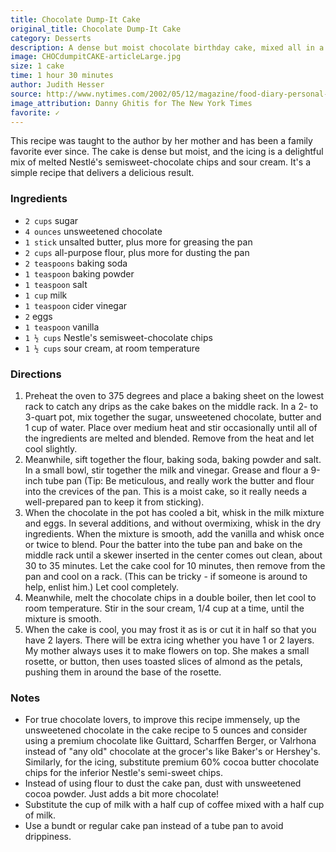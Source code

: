 ```yaml
---
title: Chocolate Dump-It Cake
original_title: Chocolate Dump-It Cake
category: Desserts
description: A dense but moist chocolate birthday cake, mixed all in a pot over medium heat, then dumped into a cake pan to bake. The icing is a swirl of melted Nestlé's semisweet-chocolate chips and sour cream.
image: CHOCdumpitCAKE-articleLarge.jpg
size: 1 cake
time: 1 hour 30 minutes
author: Judith Hesser
source: http://www.nytimes.com/2002/05/12/magazine/food-diary-personal-best.html
image_attribution: Danny Ghitis for The New York Times
favorite: ✓
---
```


This recipe was taught to the author by her mother and has been a family favorite ever since. The cake is dense but moist, and the icing is a delightful mix of melted Nestlé's semisweet-chocolate chips and sour cream. It's a simple recipe that delivers a delicious result.

### Ingredients

* `2 cups` sugar
* `4 ounces` unsweetened chocolate
* `1 stick` unsalted butter, plus more for greasing the pan
* `2 cups` all-purpose flour, plus more for dusting the pan
* `2 teaspoons` baking soda
* `1 teaspoon` baking powder
* `1 teaspoon` salt
* `1 cup` milk
* `1 teaspoon` cider vinegar
* `2` eggs
* `1 teaspoon` vanilla
* `1 ½ cups` Nestle's semisweet-chocolate chips
* `1 ½ cups` sour cream, at room temperature

### Directions

1. Preheat the oven to 375 degrees and place a baking sheet on the lowest rack to catch any drips as the cake bakes on the middle rack. In a 2- to 3-quart pot, mix together the sugar, unsweetened chocolate, butter and 1 cup of water. Place over medium heat and stir occasionally until all of the ingredients are melted and blended. Remove from the heat and let cool slightly.
2. Meanwhile, sift together the flour, baking soda, baking powder and salt. In a small bowl, stir together the milk and vinegar. Grease and flour a 9-inch tube pan (Tip: Be meticulous, and really work the butter and flour into the crevices of the pan. This is a moist cake, so it really needs a well-prepared pan to keep it from sticking).
3. When the chocolate in the pot has cooled a bit, whisk in the milk mixture and eggs. In several additions, and without overmixing, whisk in the dry ingredients. When the mixture is smooth, add the vanilla and whisk once or twice to blend. Pour the batter into the tube pan and bake on the middle rack until a skewer inserted in the center comes out clean, about 30 to 35 minutes. Let the cake cool for 10 minutes, then remove from the pan and cool on a rack. (This can be tricky - if someone is around to help, enlist him.) Let cool completely.
4. Meanwhile, melt the chocolate chips in a double boiler, then let cool to room temperature. Stir in the sour cream, 1/4 cup at a time, until the mixture is smooth.
5. When the cake is cool, you may frost it as is or cut it in half so that you have 2 layers. There will be extra icing whether you have 1 or 2 layers. My mother always uses it to make flowers on top. She makes a small rosette, or button, then uses toasted slices of almond as the petals, pushing them in around the base of the rosette.

### Notes

* For true chocolate lovers, to improve this recipe immensely, up the unsweetened chocolate in the cake recipe to 5 ounces and consider using a premium chocolate like Guittard, Scharffen Berger, or Valrhona instead of "any old" chocolate at the grocer's like Baker's or Hershey's. Similarly, for the icing, substitute premium 60% cocoa butter chocolate chips for the inferior Nestle's semi-sweet chips.
* Instead of using flour to dust the cake pan, dust with unsweetened cocoa powder. Just adds a bit more chocolate!
* Substitute the cup of milk with a half cup of coffee mixed with a half cup of milk.
* Use a bundt or regular cake pan instead of a tube pan to avoid drippiness.